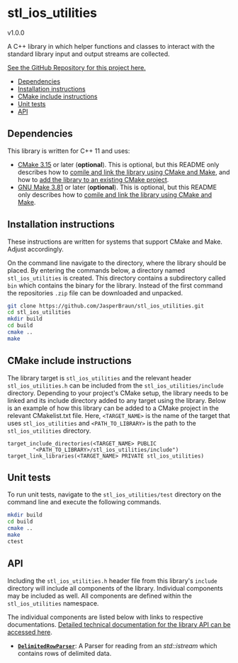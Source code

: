 # stl_ios_utilities

v1.0.0

A C++ library in which helper functions and classes to interact with the
standard library input and output streams are collected.

[See the GitHub Repository for this project here.](https://github.com/JasperBraun/stl_ios_utilities.git)

* [Dependencies](#dependencies)
* [Installation instructions](#installation-instructions)
* [CMake include instructions](#cmake-include-instructions)
* [Unit tests](#unit-tests)
* [API](#api)

## Dependencies

This library is written for C++ 11 and uses:
* [CMake 3.15](https://cmake.org/) or later (**optional**). This is
  optional, but this README only describes how to [comile and link the library
  using CMake and Make](#installation-instructions), and how to [add the library
  to an existing CMake project](#cmake-include-instructions).
* [GNU Make 3.81](https://www.gnu.org/software/make/) or later (**optional**).
  This is optional, but this README only describes how to [comile and link the
  library using CMake and Make](#installation-instructions).

## Installation instructions

These instructions are written for systems that support CMake and Make. Adjust
accordingly.

On the command line navigate to the directory, where the library should be
placed. By entering the commands below, a directory named `stl_ios_utilities`
is created. This directory contains a subdirectory called `bin` which contains
the binary for the library. Instead of the first command the repositories `.zip`
file can be downloaded and unpacked.

```sh
git clone https://github.com/JasperBraun/stl_ios_utilities.git
cd stl_ios_utilities
mkdir build
cd build
cmake ..
make
```

## CMake include instructions

The library target is `stl_ios_utilities` and the relevant header
`stl_ios_utilities.h` can be included from the `stl_ios_utilities/include`
directory. Depending to your project's CMake setup, the library needs to be
linked and its include directory added to any target using the library.
Below is an example of how this library can be added to a CMake project in the
relevant CMakelist.txt file. Here, `<TARGET_NAME>` is the name of the target that
uses `stl_ios_utilities` and `<PATH_TO_LIBRARY>` is the path to the
`stl_ios_utilities` directory.

```
target_include_directories(<TARGET_NAME> PUBLIC
        "<PATH_TO_LIBRARY>/stl_ios_utilities/include")
target_link_libraries(<TARGET_NAME> PRIVATE stl_ios_utilities)
```

## Unit tests

To run unit tests, navigate to the `stl_ios_utilities/test` directory on the
command line and execute the following commands.
```sh
mkdir build
cd build
cmake ..
make
ctest
```

## API

Including the `stl_ios_utilities.h` header file from this library's `include`
directory will include all components of the library. Individual components may
be included as well. All components are defined within the `stl_ios_utilities`
namespace.

The individual components are listed below with links to respective
documentations. [Detailed technical documentation for the library API can be
accessed here](docs/doxygen/html/index.html).

* [**`DelimitedRowParser`**](docs/delimited_row_parser.md): A Parser for reading
  from an *std::istream* which contains rows of delimited data.